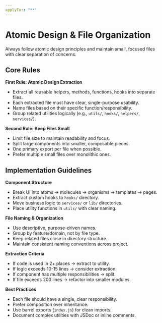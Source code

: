 ```yaml
---
applyTo:: "**"
---
```


# Atomic Design & File Organization

Always follow atomic design principles and maintain small, focused files with clear separation of concerns.

## Core Rules

**First Rule: Atomic Design Extraction**
- Extract all reusable helpers, methods, functions, hooks into separate files.
- Each extracted file must have clear, single-purpose usability.
- Name files based on their specific function/responsibility.
- Group related utilities logically (e.g., `utils/`, `hooks/`, `helpers/`, `services/`).

**Second Rule: Keep Files Small**
- Limit file size to maintain readability and focus.
- Split large components into smaller, composable pieces.
- One primary export per file when possible.
- Prefer multiple small files over monolithic ones.

## Implementation Guidelines

**Component Structure**
- Break UI into atoms → molecules → organisms → templates → pages.
- Extract custom hooks to `hooks/` directory.
- Move business logic to `services/` or `lib/` directories.
- Place utility functions in `utils/` with clear naming.

**File Naming & Organization**
- Use descriptive, purpose-driven names.
- Group by feature/domain, not by file type.
- Keep related files close in directory structure.
- Maintain consistent naming conventions across project.

**Extraction Criteria**
- If code is used in 2+ places → extract to utility.
- If logic exceeds 10-15 lines → consider extraction.
- If component has multiple responsibilities → split.
- If file exceeds 200 lines → refactor into smaller modules.

**Best Practices**
- Each file should have a single, clear responsibility.
- Prefer composition over inheritance.
- Use barrel exports (`index.js`) for clean imports.
- Document complex utilities with JSDoc or inline comments.